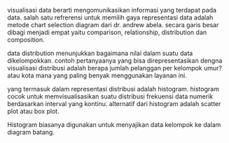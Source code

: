 visualisasi data berarti mengomunikasikan informasi yang terdapat pada data. salah satu refrerensi untuk memilih gaya representasi data adalah metode chart selection diagram dari dr. andrew abela. secara garis besar dibagi menjadi empat yaitu comparison, relationship, distribution dan composition. 

data distribution menunjukkan bagaimana nilai dalam suatu data dikelompokkan. contoh pertanyaanya yang bisa direpresentasikan dengna visualisasi distribusi adalah berapa jumlah pelanggan per kelompok umur? atau kota mana yang paling benyak menggunakan layanan ini.

yang termasuk dalam representasi distribusi adalah histogram. histogram cocok untuk memvisualisasikan suatu distribusi frekuensi data numerik berdasarkan interval yang kontinu. alternatif dari histogram adalah scatter plot atau box plot. 

Histogram biasanya digunakan untuk menyajikan data kelompok ke dalam diagram batang. 